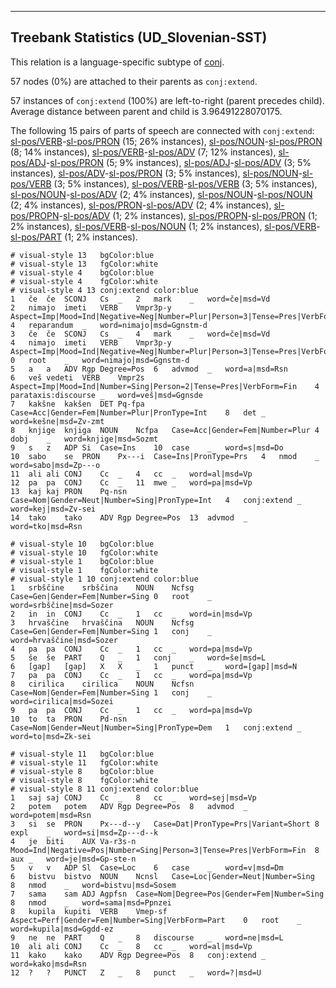 

--------------------------------------------------------------------------------

## Treebank Statistics (UD_Slovenian-SST)

This relation is a language-specific subtype of [conj]().

57 nodes (0%) are attached to their parents as `conj:extend`.

57 instances of `conj:extend` (100%) are left-to-right (parent precedes child).
Average distance between parent and child is 3.96491228070175.

The following 15 pairs of parts of speech are connected with `conj:extend`: [sl-pos/VERB]()-[sl-pos/PRON]() (15; 26% instances), [sl-pos/NOUN]()-[sl-pos/PRON]() (8; 14% instances), [sl-pos/VERB]()-[sl-pos/ADV]() (7; 12% instances), [sl-pos/ADJ]()-[sl-pos/PRON]() (5; 9% instances), [sl-pos/ADJ]()-[sl-pos/ADV]() (3; 5% instances), [sl-pos/ADV]()-[sl-pos/PRON]() (3; 5% instances), [sl-pos/NOUN]()-[sl-pos/VERB]() (3; 5% instances), [sl-pos/VERB]()-[sl-pos/VERB]() (3; 5% instances), [sl-pos/NOUN]()-[sl-pos/ADV]() (2; 4% instances), [sl-pos/NOUN]()-[sl-pos/NOUN]() (2; 4% instances), [sl-pos/PRON]()-[sl-pos/ADV]() (2; 4% instances), [sl-pos/PROPN]()-[sl-pos/ADV]() (1; 2% instances), [sl-pos/PROPN]()-[sl-pos/PRON]() (1; 2% instances), [sl-pos/VERB]()-[sl-pos/NOUN]() (1; 2% instances), [sl-pos/VERB]()-[sl-pos/PART]() (1; 2% instances).


~~~ conllu
# visual-style 13	bgColor:blue
# visual-style 13	fgColor:white
# visual-style 4	bgColor:blue
# visual-style 4	fgColor:white
# visual-style 4 13 conj:extend	color:blue
1	če	če	SCONJ	Cs	_	2	mark	_	word=če|msd=Vd
2	nimajo	imeti	VERB	Vmpr3p-y	Aspect=Imp|Mood=Ind|Negative=Neg|Number=Plur|Person=3|Tense=Pres|VerbForm=Fin	4	reparandum	_	word=nimajo|msd=Ggnstm-d
3	če	če	SCONJ	Cs	_	4	mark	_	word=če|msd=Vd
4	nimajo	imeti	VERB	Vmpr3p-y	Aspect=Imp|Mood=Ind|Negative=Neg|Number=Plur|Person=3|Tense=Pres|VerbForm=Fin	0	root	_	word=nimajo|msd=Ggnstm-d
5	a	a	ADV	Rgp	Degree=Pos	6	advmod	_	word=a|msd=Rsn
6	veš	vedeti	VERB	Vmpr2s	Aspect=Imp|Mood=Ind|Number=Sing|Person=2|Tense=Pres|VerbForm=Fin	4	parataxis:discourse	_	word=veš|msd=Ggnsde
7	kakšne	kakšen	DET	Pq-fpa	Case=Acc|Gender=Fem|Number=Plur|PronType=Int	8	det	_	word=kešne|msd=Zv-zmt
8	knjige	knjiga	NOUN	Ncfpa	Case=Acc|Gender=Fem|Number=Plur	4	dobj	_	word=knjige|msd=Sozmt
9	s	z	ADP	Si	Case=Ins	10	case	_	word=s|msd=Do
10	sabo	se	PRON	Px---i	Case=Ins|PronType=Prs	4	nmod	_	word=sabo|msd=Zp---o
11	ali	ali	CONJ	Cc	_	4	cc	_	word=al|msd=Vp
12	pa	pa	CONJ	Cc	_	11	mwe	_	word=pa|msd=Vp
13	kaj	kaj	PRON	Pq-nsn	Case=Nom|Gender=Neut|Number=Sing|PronType=Int	4	conj:extend	_	word=kej|msd=Zv-sei
14	tako	tako	ADV	Rgp	Degree=Pos	13	advmod	_	word=tko|msd=Rsn

~~~


~~~ conllu
# visual-style 10	bgColor:blue
# visual-style 10	fgColor:white
# visual-style 1	bgColor:blue
# visual-style 1	fgColor:white
# visual-style 1 10 conj:extend	color:blue
1	srbščine	srbščina	NOUN	Ncfsg	Case=Gen|Gender=Fem|Number=Sing	0	root	_	word=srbščine|msd=Sozer
2	in	in	CONJ	Cc	_	1	cc	_	word=in|msd=Vp
3	hrvaščine	hrvaščina	NOUN	Ncfsg	Case=Gen|Gender=Fem|Number=Sing	1	conj	_	word=hrvaščine|msd=Sozer
4	pa	pa	CONJ	Cc	_	1	cc	_	word=pa|msd=Vp
5	še	še	PART	Q	_	1	conj	_	word=še|msd=L
6	[gap]	[gap]	X	X	_	1	punct	_	word=[gap]|msd=N
7	pa	pa	CONJ	Cc	_	1	cc	_	word=pa|msd=Vp
8	cirilica	cirilica	NOUN	Ncfsn	Case=Nom|Gender=Fem|Number=Sing	1	conj	_	word=cirilica|msd=Sozei
9	pa	pa	CONJ	Cc	_	1	cc	_	word=pa|msd=Vp
10	to	ta	PRON	Pd-nsn	Case=Nom|Gender=Neut|Number=Sing|PronType=Dem	1	conj:extend	_	word=to|msd=Zk-sei

~~~


~~~ conllu
# visual-style 11	bgColor:blue
# visual-style 11	fgColor:white
# visual-style 8	bgColor:blue
# visual-style 8	fgColor:white
# visual-style 8 11 conj:extend	color:blue
1	saj	saj	CONJ	Cc	_	8	cc	_	word=sej|msd=Vp
2	potem	potem	ADV	Rgp	Degree=Pos	8	advmod	_	word=potem|msd=Rsn
3	si	se	PRON	Px---d--y	Case=Dat|PronType=Prs|Variant=Short	8	expl	_	word=si|msd=Zp---d--k
4	je	biti	AUX	Va-r3s-n	Mood=Ind|Negative=Pos|Number=Sing|Person=3|Tense=Pres|VerbForm=Fin	8	aux	_	word=je|msd=Gp-ste-n
5	v	v	ADP	Sl	Case=Loc	6	case	_	word=v|msd=Dm
6	bistvu	bistvo	NOUN	Ncnsl	Case=Loc|Gender=Neut|Number=Sing	8	nmod	_	word=bistvu|msd=Sosem
7	sama	sam	ADJ	Agpfsn	Case=Nom|Degree=Pos|Gender=Fem|Number=Sing	8	nmod	_	word=sama|msd=Ppnzei
8	kupila	kupiti	VERB	Vmep-sf	Aspect=Perf|Gender=Fem|Number=Sing|VerbForm=Part	0	root	_	word=kupila|msd=Ggdd-ez
9	ne	ne	PART	Q	_	8	discourse	_	word=ne|msd=L
10	ali	ali	CONJ	Cc	_	8	cc	_	word=al|msd=Vp
11	kako	kako	ADV	Rgp	Degree=Pos	8	conj:extend	_	word=kako|msd=Rsn
12	?	?	PUNCT	Z	_	8	punct	_	word=?|msd=U

~~~



